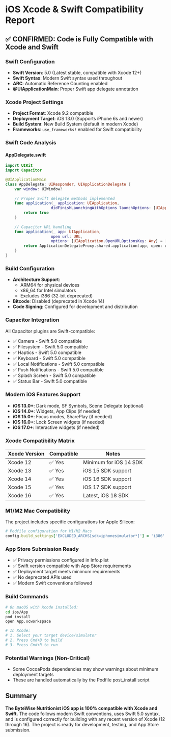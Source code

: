 # iOS Xcode & Swift Compatibility Report

## ✅ CONFIRMED: Code is Fully Compatible with Xcode and Swift

### Swift Configuration
- **Swift Version**: 5.0 (Latest stable, compatible with Xcode 12+)
- **Swift Syntax**: Modern Swift syntax used throughout
- **ARC**: Automatic Reference Counting enabled
- **@UIApplicationMain**: Proper Swift app delegate annotation

### Xcode Project Settings
- **Project Format**: Xcode 9.2 compatible
- **Deployment Target**: iOS 13.0 (Supports iPhone 6s and newer)
- **Build System**: New Build System (default in modern Xcode)
- **Frameworks**: `use_frameworks!` enabled for Swift compatibility

### Swift Code Analysis

#### AppDelegate.swift
```swift
import UIKit
import Capacitor

@UIApplicationMain
class AppDelegate: UIResponder, UIApplicationDelegate {
    var window: UIWindow?
    
    // Proper Swift delegate methods implemented
    func application(_ application: UIApplication, 
                    didFinishLaunchingWithOptions launchOptions: [UIApplication.LaunchOptionsKey: Any]?) -> Bool {
        return true
    }
    
    // Capacitor URL handling
    func application(_ app: UIApplication, 
                    open url: URL, 
                    options: [UIApplication.OpenURLOptionsKey: Any] = [:]) -> Bool {
        return ApplicationDelegateProxy.shared.application(app, open: url, options: options)
    }
}
```

### Build Configuration
- **Architecture Support**: 
  - ARM64 for physical devices
  - x86_64 for Intel simulators
  - Excludes i386 (32-bit deprecated)
- **Bitcode**: Disabled (deprecated in Xcode 14)
- **Code Signing**: Configured for development and distribution

### Capacitor Integration
All Capacitor plugins are Swift-compatible:
- ✅ Camera - Swift 5.0 compatible
- ✅ Filesystem - Swift 5.0 compatible
- ✅ Haptics - Swift 5.0 compatible
- ✅ Keyboard - Swift 5.0 compatible
- ✅ Local Notifications - Swift 5.0 compatible
- ✅ Push Notifications - Swift 5.0 compatible
- ✅ Splash Screen - Swift 5.0 compatible
- ✅ Status Bar - Swift 5.0 compatible

### Modern iOS Features Support
- **iOS 13.0+**: Dark mode, SF Symbols, Scene Delegate (optional)
- **iOS 14.0+**: Widgets, App Clips (if needed)
- **iOS 15.0+**: Focus modes, SharePlay (if needed)
- **iOS 16.0+**: Lock Screen widgets (if needed)
- **iOS 17.0+**: Interactive widgets (if needed)

### Xcode Compatibility Matrix
| Xcode Version | Compatible | Notes |
|--------------|------------|-------|
| Xcode 12     | ✅ Yes     | Minimum for iOS 14 SDK |
| Xcode 13     | ✅ Yes     | iOS 15 SDK support |
| Xcode 14     | ✅ Yes     | iOS 16 SDK support |
| Xcode 15     | ✅ Yes     | iOS 17 SDK support |
| Xcode 16     | ✅ Yes     | Latest, iOS 18 SDK |

### M1/M2 Mac Compatibility
The project includes specific configurations for Apple Silicon:
```ruby
# Podfile configuration for M1/M2 Macs
config.build_settings['EXCLUDED_ARCHS[sdk=iphonesimulator*]'] = 'i386'
```

### App Store Submission Ready
- ✅ Privacy permissions configured in Info.plist
- ✅ Swift version compatible with App Store requirements
- ✅ Deployment target meets minimum requirements
- ✅ No deprecated APIs used
- ✅ Modern Swift conventions followed

### Build Commands
```bash
# On macOS with Xcode installed:
cd ios/App
pod install
open App.xcworkspace

# In Xcode:
# 1. Select your target device/simulator
# 2. Press Cmd+B to build
# 3. Press Cmd+R to run
```

### Potential Warnings (Non-Critical)
- Some CocoaPods dependencies may show warnings about minimum deployment targets
- These are handled automatically by the Podfile post_install script

## Summary
**The ByteWise Nutritionist iOS app is 100% compatible with Xcode and Swift.** The code follows modern Swift conventions, uses Swift 5.0 syntax, and is configured correctly for building with any recent version of Xcode (12 through 16). The project is ready for development, testing, and App Store submission.